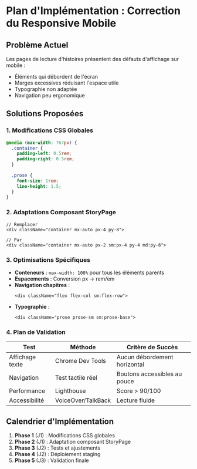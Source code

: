 # Plan d'Implémentation : Correction du Responsive Mobile

## Problème Actuel
Les pages de lecture d'histoires présentent des défauts d'affichage sur mobile :
- Éléments qui débordent de l'écran
- Marges excessives réduisant l'espace utile
- Typographie non adaptée
- Navigation peu ergonomique

## Solutions Proposées

### 1. Modifications CSS Globales
```css:styles/globals.css
@media (max-width: 767px) {
  .container {
    padding-left: 0.5rem;
    padding-right: 0.5rem;
  }
  
  .prose {
    font-size: 1rem;
    line-height: 1.5;
  }
}
```

### 2. Adaptations Composant StoryPage
```tsx:app/story/[id]/page.tsx
// Remplacer
<div className="container mx-auto px-4 py-8">

// Par
<div className="container mx-auto px-2 sm:px-4 py-4 md:py-6">
```

### 3. Optimisations Spécifiques
- **Conteneurs** : `max-width: 100%` pour tous les éléments parents
- **Espacements** : Conversion px → rem/em
- **Navigation chapitres** : 
  ```tsx
  <div className="flex flex-col sm:flex-row">
  ```
- **Typographie** : 
  ```tsx
  <div className="prose prose-sm sm:prose-base">
  ```

### 4. Plan de Validation
| Test | Méthode | Critère de Succès |
|------|---------|-------------------|
| Affichage texte | Chrome Dev Tools | Aucun débordement horizontal |
| Navigation | Test tactile réel | Boutons accessibles au pouce |
| Performance | Lighthouse | Score > 90/100 |
| Accessibilité | VoiceOver/TalkBack | Lecture fluide |

## Calendrier d'Implémentation
1. **Phase 1** (J1) : Modifications CSS globales
2. **Phase 2** (J1) : Adaptation composant StoryPage
3. **Phase 3** (J2) : Tests et ajustements
4. **Phase 4** (J2) : Déploiement staging
5. **Phase 5** (J3) : Validation finale